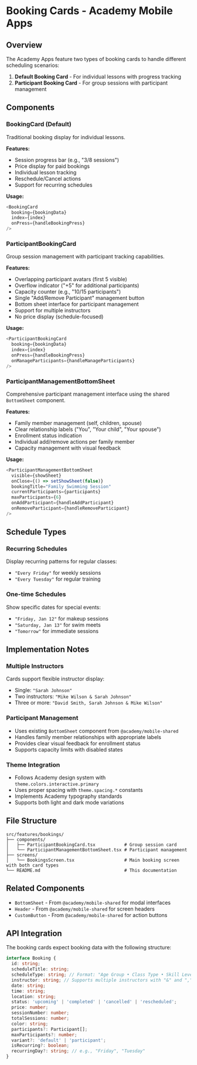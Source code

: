 # Booking Cards - Academy Mobile Apps

## Overview

The Academy Apps feature two types of booking cards to handle different scheduling scenarios:

1. **Default Booking Card** - For individual lessons with progress tracking
2. **Participant Booking Card** - For group sessions with participant management

## Components

### BookingCard (Default)

Traditional booking display for individual lessons.

**Features:**
- Session progress bar (e.g., "3/8 sessions")
- Price display for paid bookings
- Individual lesson tracking
- Reschedule/Cancel actions
- Support for recurring schedules

**Usage:**
```typescript
<BookingCard
  booking={bookingData}
  index={index}
  onPress={handleBookingPress}
/>
```

### ParticipantBookingCard

Group session management with participant tracking capabilities.

**Features:**
- Overlapping participant avatars (first 5 visible)
- Overflow indicator ("+5" for additional participants)
- Capacity counter (e.g., "10/15 participants")
- Single "Add/Remove Participant" management button
- Bottom sheet interface for participant management
- Support for multiple instructors
- No price display (schedule-focused)

**Usage:**
```typescript
<ParticipantBookingCard
  booking={bookingData}
  index={index}
  onPress={handleBookingPress}
  onManageParticipants={handleManageParticipants}
/>
```

### ParticipantManagementBottomSheet

Comprehensive participant management interface using the shared `BottomSheet` component.

**Features:**
- Family member management (self, children, spouse)
- Clear relationship labels ("You", "Your child", "Your spouse")
- Enrollment status indication
- Individual add/remove actions per family member
- Capacity management with visual feedback

**Usage:**
```typescript
<ParticipantManagementBottomSheet
  visible={showSheet}
  onClose={() => setShowSheet(false)}
  bookingTitle="Family Swimming Session"
  currentParticipants={participants}
  maxParticipants={6}
  onAddParticipant={handleAddParticipant}
  onRemoveParticipant={handleRemoveParticipant}
/>
```

## Schedule Types

### Recurring Schedules
Display recurring patterns for regular classes:
- `"Every Friday"` for weekly sessions
- `"Every Tuesday"` for regular training

### One-time Schedules
Show specific dates for special events:
- `"Friday, Jan 12"` for makeup sessions
- `"Saturday, Jan 13"` for swim meets
- `"Tomorrow"` for immediate sessions

## Implementation Notes

### Multiple Instructors
Cards support flexible instructor display:
- Single: `"Sarah Johnson"`
- Two instructors: `"Mike Wilson & Sarah Johnson"`
- Three or more: `"David Smith, Sarah Johnson & Mike Wilson"`

### Participant Management
- Uses existing `BottomSheet` component from `@academy/mobile-shared`
- Handles family member relationships with appropriate labels
- Provides clear visual feedback for enrollment status
- Supports capacity limits with disabled states

### Theme Integration
- Follows Academy design system with `theme.colors.interactive.primary`
- Uses proper spacing with `theme.spacing.*` constants
- Implements Academy typography standards
- Supports both light and dark mode variations

## File Structure

```
src/features/bookings/
├── components/
│   ├── ParticipantBookingCard.tsx           # Group session card
│   └── ParticipantManagementBottomSheet.tsx # Participant management
├── screens/
│   └── BookingsScreen.tsx                   # Main booking screen with both card types
└── README.md                                # This documentation
```

## Related Components

- `BottomSheet` - From `@academy/mobile-shared` for modal interfaces
- `Header` - From `@academy/mobile-shared` for screen headers
- `CustomButton` - From `@academy/mobile-shared` for action buttons

## API Integration

The booking cards expect booking data with the following structure:

```typescript
interface Booking {
  id: string;
  scheduleTitle: string;
  scheduleType: string; // Format: "Age Group • Class Type • Skill Level"
  instructor: string; // Supports multiple instructors with "&" and ","
  date: string;
  time: string;
  location: string;
  status: 'upcoming' | 'completed' | 'cancelled' | 'rescheduled';
  price: number;
  sessionNumber: number;
  totalSessions: number;
  color: string;
  participants?: Participant[];
  maxParticipants?: number;
  variant?: 'default' | 'participant';
  isRecurring?: boolean;
  recurringDay?: string; // e.g., "Friday", "Tuesday"
}
```